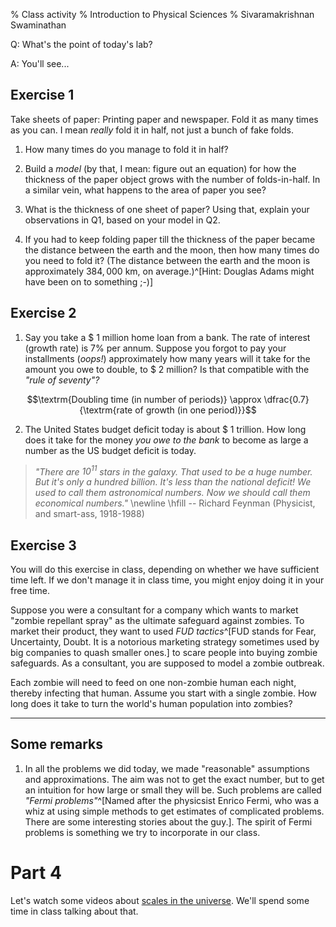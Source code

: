 % Class activity
% Introduction to Physical Sciences
% Sivaramakrishnan Swaminathan



Q: What's the point of today's lab?

A: You'll see...

## Exercise 1

Take sheets of paper: Printing paper and newspaper. Fold it as many times as you can. I mean *really* fold it in half, not just a bunch of fake folds.

1. How many times do you manage to fold it in half?

2. Build a _model_ (by that, I mean: figure out an equation) for how the thickness of the paper object grows with the number of folds-in-half. In a similar vein, what happens to the area of paper you see?

3. What is the thickness of one sheet of paper? Using that, explain your observations in Q1, based on your model in Q2.

4. If you had to keep folding paper till the thickness of the paper became the distance between the earth and the moon, then how many times do you need to fold it? (The distance between the earth and the moon is approximately $384,000$ km, on average.)^[Hint: Douglas Adams might have been on to something ;-)]

## Exercise 2

1. Say you take a \$ 1 million home loan from a bank. The rate of interest (growth rate) is 7% per annum. Suppose you forgot to pay your installments (_oops!_) approximately how many years will it take for the amount you owe to double, to \$ 2 million? Is that compatible with the _"rule of seventy"?_

$$\textrm{Doubling time (in number of periods)} \approx \dfrac{0.7}{\textrm{rate of growth (in one period)}}$$

2. The United States budget deficit today is about \$ 1 trillion. How long does it take for the money _you owe to the bank_ to become as large a number as the US budget deficit is today.

>	_"There are $10^11$ stars in the galaxy. That used to be a huge number. But it's only a hundred billion. It's less than the national deficit! We used to call them astronomical numbers. Now we should call them economical numbers."_ \newline
\hfill -- Richard Feynman (Physicist, and smart-ass, 1918-1988)

## Exercise 3

You will do this exercise in class, depending on whether we have sufficient time left. If we don't manage it in class time, you might enjoy doing it in your free time.

Suppose you were a consultant for a company which wants to market "zombie repellant spray" as the ultimate safeguard against zombies. To market their product, they want to used _FUD tactics_^[FUD stands for Fear, Uncertainty, Doubt. It is a notorious marketing strategy sometimes used by big companies to quash smaller ones.] to scare people into buying zombie safeguards. As a consultant, you are supposed to model a zombie outbreak.

Each zombie will need to feed on one non-zombie human each night, thereby infecting that human. Assume you start with a single zombie. How long does it take to turn the world's human population into zombies?


---

## Some remarks

1. In all the problems we did today, we made "reasonable" assumptions and approximations. The aim was not to get the exact number, but to get an intuition for how large or small they will be. Such problems are called _"Fermi problems"_^[Named after the physicsist Enrico Fermi, who was a whiz at using simple methods to get estimates of complicated problems. There are some interesting stories about the guy.]. The spirit of Fermi problems is something we try to incorporate in our class.

# Part 4

Let's watch some videos about [scales in the universe](http://scaleofuniverse.com/).
We'll spend some time in class talking about that.




